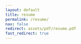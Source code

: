 ```yaml
---
layout: default
title: resume
permalink: /resume/
nav: false
redirect: assets/pdf/resume.pdf
fast_redirect: true
---
```

